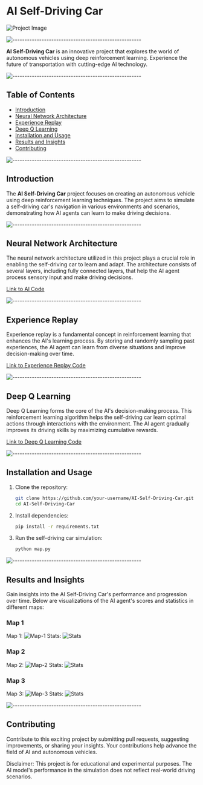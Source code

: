 # AI Self-Driving Car

![Project Image](Path-3.png)

![-----------------------------------------------------](https://raw.githubusercontent.com/andreasbm/readme/master/assets/lines/colored.png)

**AI Self-Driving Car** is an innovative project that explores the world of autonomous vehicles using deep reinforcement learning. Experience the future of transportation with cutting-edge AI technology.

![-----------------------------------------------------](https://raw.githubusercontent.com/andreasbm/readme/master/assets/lines/colored.png)

## Table of Contents
- [Introduction](#introduction)
- [Neural Network Architecture](#neural-network-architecture)
- [Experience Replay](#experience-replay)
- [Deep Q Learning](#deep-q-learning)
- [Installation and Usage](#installation-and-usage)
- [Results and Insights](#results-and-insights)
- [Contributing](#contributing)

![-----------------------------------------------------](https://raw.githubusercontent.com/andreasbm/readme/master/assets/lines/colored.png)

## Introduction

The **AI Self-Driving Car** project focuses on creating an autonomous vehicle using deep reinforcement learning techniques. The project aims to simulate a self-driving car's navigation in various environments and scenarios, demonstrating how AI agents can learn to make driving decisions.

![-----------------------------------------------------](https://raw.githubusercontent.com/andreasbm/readme/master/assets/lines/colored.png)

## Neural Network Architecture

The neural network architecture utilized in this project plays a crucial role in enabling the self-driving car to learn and adapt. The architecture consists of several layers, including fully connected layers, that help the AI agent process sensory input and make driving decisions.

[Link to AI Code](ai.py)

![-----------------------------------------------------](https://raw.githubusercontent.com/andreasbm/readme/master/assets/lines/colored.png)

## Experience Replay

Experience replay is a fundamental concept in reinforcement learning that enhances the AI's learning process. By storing and randomly sampling past experiences, the AI agent can learn from diverse situations and improve decision-making over time.

[Link to Experience Replay Code](ai.py)

![-----------------------------------------------------](https://raw.githubusercontent.com/andreasbm/readme/master/assets/lines/colored.png)

## Deep Q Learning

Deep Q Learning forms the core of the AI's decision-making process. This reinforcement learning algorithm helps the self-driving car learn optimal actions through interactions with the environment. The AI agent gradually improves its driving skills by maximizing cumulative rewards.

[Link to Deep Q Learning Code](ai.py)

![-----------------------------------------------------](https://raw.githubusercontent.com/andreasbm/readme/master/assets/lines/colored.png)

## Installation and Usage

1. Clone the repository:

    ```bash
    git clone https://github.com/your-username/AI-Self-Driving-Car.git
    cd AI-Self-Driving-Car
    ```

2. Install dependencies:
    ```bash
    pip install -r requirements.txt
    ```

3. Run the self-driving car simulation:
     ```bash
    python map.py
    ```

![-----------------------------------------------------](https://raw.githubusercontent.com/andreasbm/readme/master/assets/lines/colored.png)

## Results and Insights
Gain insights into the AI Self-Driving Car's performance and progression over time. Below are visualizations of the AI agent's scores and statistics in different maps:

### Map 1
Map 1: ![Map-1](Path-1.png)
Stats: ![Stats](Graph-1.png)

### Map 2
Map 2: ![Map-2](Path-2.png)
Stats:  ![Stats](Graph-2.png)

### Map 3
Map 3: ![Map-3](Path-3.png)
Stats:  ![Stats](Graph-3.png)

![-----------------------------------------------------](https://raw.githubusercontent.com/andreasbm/readme/master/assets/lines/colored.png)

## Contributing
Contribute to this exciting project by submitting pull requests, suggesting improvements, or sharing your insights. Your contributions help advance the field of AI and autonomous vehicles.

Disclaimer: This project is for educational and experimental purposes. The AI model's performance in the simulation does not reflect real-world driving scenarios.